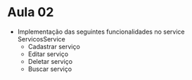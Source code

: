 # Aula 02
- Implementação das seguintes funcionalidades no service ServicosService
    - Cadastrar serviço
    - Editar serviço
    - Deletar serviço
    - Buscar serviço
